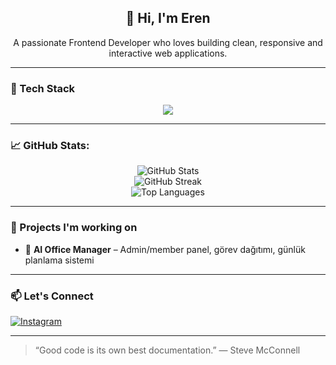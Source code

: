 <h2 align="center">👋 Hi, I'm Eren</h2>
<p align="center">
  A passionate Frontend Developer who loves building clean, responsive and interactive web applications.
</p>

---

### 🧰 Tech Stack
<div align="center">
  <img src="https://skillicons.dev/icons?i=html,css,js,ts,react,nextjs,tailwind,git,github,vscode" />
</div>

---

### 📈 GitHub Stats:
<p align="center">
  <img src="https://github-readme-stats.vercel.app/api?username=Eren&show_icons=true&theme=tokyonight&hide=stars&count_private=true" alt="GitHub Stats" />
  <br/>
  <img src="https://github-readme-streak-stats.herokuapp.com/?user=Eren&theme=tokyonight" alt="GitHub Streak" />
  <br/>
  <img src="https://github-readme-stats.vercel.app/api/top-langs/?username=Eren&layout=compact&theme=tokyonight&hide_progress=true" alt="Top Languages" />
</p>

---

### 🚀 Projects I'm working on
- 🧠 **AI Office Manager** – Admin/member panel, görev dağıtımı, günlük planlama sistemi

---

### 📫 Let's Connect
[![Instagram](https://img.shields.io/badge/Instagram-E4405F?style=for-the-badge&logo=instagram&logoColor=white)](https://instagram.com/515.eren)  

---

> “Good code is its own best documentation.” — Steve McConnell
